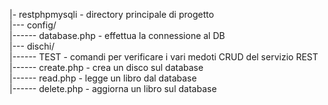 |- restphpmysqli       - directory principale di progetto   
|--- config/  
|------ database.php     - effettua la connessione al DB  
|--- dischi/  
|------ TEST             - comandi per verificare i vari medoti CRUD del servizio REST  
|------ create.php       - crea un disco sul database  
|------ read.php         - legge un libro dal database  
|------ delete.php       - aggiorna un libro sul database  
